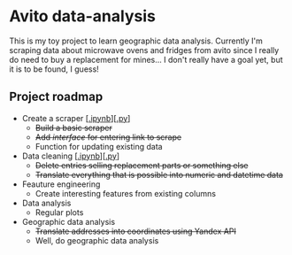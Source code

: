 # Avito data-analysis
This is my toy project to learn geographic data analysis. Currently I'm scraping data about microwave ovens and fridges from avito since I really do need to buy a replacement for mines... I don't really have a goal yet, but it is to be found, I guess!  

## Project roadmap
* Create a scraper [[.ipynb](https://github.com/XopcLabs/avito/blob/master/scraper.ipynb)][[.py](https://github.com/XopcLabs/avito/blob/master/scraper.py)]
    - ~~Build a basic scraper~~
    - ~~Add *interface* for entering link to scrape~~
    - Function for updating existing data
* Data cleaning [[.ipynb](https://github.com/XopcLabs/avito/blob/master/data_cleaning.ipynb)][[.py](https://github.com/XopcLabs/avito/blob/master/data_cleaning.py)]
    - ~~Delete entries selling replacement parts or something else~~
    - ~~Translate everything that is possible into numeric and datetime data~~
* Feauture engineering
    - Create interesting features from existing columns
* Data analysis
    - Regular plots
* Geographic data analysis
    - ~~Translate addresses into coordinates using Yandex API~~
    - Well, do geographic data analysis

